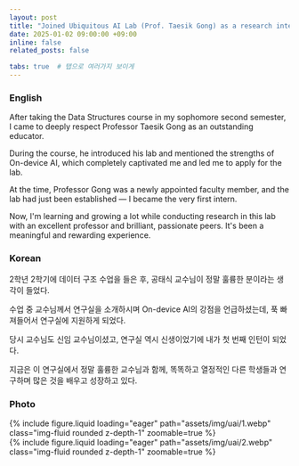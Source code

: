```yaml
---
layout: post
title: "Joined Ubiquitous AI Lab (Prof. Taesik Gong) as a research intern. :sparkles: :smile:"
date: 2025-01-02 09:00:00 +09:00
inline: false
related_posts: false

tabs: true  # 탭으로 여러가지 보이게
---
```


### English

After taking the Data Structures course in my sophomore second semester, I came to deeply respect Professor Taesik Gong as an outstanding educator.

During the course, he introduced his lab and mentioned the strengths of On-device AI, which completely captivated me and led me to apply for the lab.

At the time, Professor Gong was a newly appointed faculty member, and the lab had just been established — I became the very first intern.

Now, I'm learning and growing a lot while conducting research in this lab with an excellent professor and brilliant, passionate peers. It's been a meaningful and rewarding experience.

### Korean

2학년 2학기에 데이터 구조 수업을 들은 후, 공태식 교수님이 정말 훌륭한 분이라는 생각이 들었다.

수업 중 교수님께서 연구실을 소개하시며 On-device AI의 강점을 언급하셨는데, 푹 빠져들어서 연구실에 지원하게 되었다.

당시 교수님도 신임 교수님이셨고, 연구실 역시 신생이었기에 내가 첫 번째 인턴이 되었다.

지금은 이 연구실에서 정말 훌륭한 교수님과 함께, 똑똑하고 열정적인 다른 학생들과 연구하며 많은 것을 배우고 성장하고 있다. 

### Photo

<div class="row mt-3">
    <div class="col-sm mt-3 mt-md-0">
        {% include figure.liquid loading="eager" path="assets/img/uai/1.webp" class="img-fluid rounded z-depth-1" zoomable=true %}
    </div>
    <div class="col-sm mt-3 mt-md-0">
        {% include figure.liquid loading="eager" path="assets/img/uai/2.webp" class="img-fluid rounded z-depth-1" zoomable=true %}
    </div>
</div>

